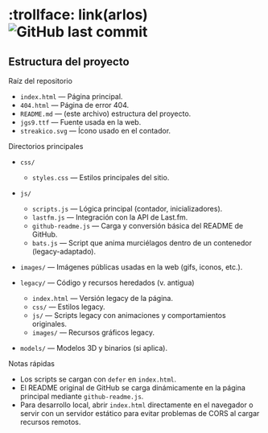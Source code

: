 # :trollface: link(arlos) ![GitHub last commit](https://img.shields.io/github/last-commit/carmoran0/MOOdleUnizarCSS)
## Estructura del proyecto


Raíz del repositorio

- `index.html` — Página principal.
- `404.html` — Página de error 404.
- `README.md` — (este archivo) estructura del proyecto.
- `jgs9.ttf` — Fuente usada en la web.
- `streakico.svg` — Ícono usado en el contador.

Directorios principales

- `css/`
	- `styles.css` — Estilos principales del sitio.

- `js/`
	- `scripts.js` — Lógica principal (contador, inicializadores).
	- `lastfm.js` — Integración con la API de Last.fm.
	- `github-readme.js` — Carga y conversión básica del README de GitHub.
	- `bats.js` — Script que anima murciélagos dentro de un contenedor (legacy-adaptado).

- `images/` — Imágenes públicas usadas en la web (gifs, iconos, etc.).

- `legacy/` — Código y recursos heredados (v. antigua)
	- `index.html` — Versión legacy de la página.
	- `css/` — Estilos legacy.
	- `js/` — Scripts legacy con animaciones y comportamientos originales.
	- `images/` — Recursos gráficos legacy.

- `models/` — Modelos 3D y binarios (si aplica).

Notas rápidas

- Los scripts se cargan con `defer` en `index.html`.
- El README original de GitHub se carga dinámicamente en la página principal mediante `github-readme.js`.
- Para desarrollo local, abrir `index.html` directamente en el navegador o servir con un servidor estático para evitar problemas de CORS al cargar recursos remotos.
